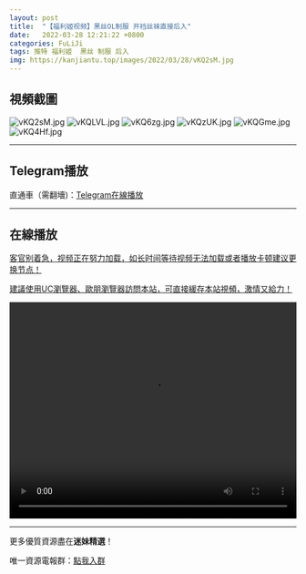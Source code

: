 ```yaml
---
layout: post
title:  "【福利姬视频】黑丝OL制服 开裆丝袜直接后入"
date:   2022-03-28 12:21:22 +0800
categories: FuLiJi
tags: 推特 福利姬  黑丝 制服 后入
img: https://kanjiantu.top/images/2022/03/28/vKQ2sM.jpg
---
```



## 視頻截圖

![vKQ2sM.jpg](https://kanjiantu.top/images/2022/03/28/vKQ2sM.jpg)
![vKQLVL.jpg](https://kanjiantu.top/images/2022/03/28/vKQLVL.jpg)
![vKQ6zg.jpg](https://kanjiantu.top/images/2022/03/28/vKQ6zg.jpg)
![vKQzUK.jpg](https://kanjiantu.top/images/2022/03/28/vKQzUK.jpg)
![vKQGme.jpg](https://kanjiantu.top/images/2022/03/28/vKQGme.jpg)
![vKQ4Hf.jpg](https://kanjiantu.top/images/2022/03/28/vKQ4Hf.jpg)

* * *
## Telegram播放

直通車（需翻墻)：[Telegram在線播放](https://t.me/mimeijingxuan/266)

* * *
## 在線播放
<u>客官别着急，视频正在努力加载，如长时间等待视频无法加载或者播放卡顿建议更换节点！</u>

<u>建議使用UC瀏覽器、歐朋瀏覽器訪問本站，可直接緩存本站視頻，激情又給力！</u>
<center><video src="https://cdn.publer.io/uploads/videos/623f3336db279761fe3985d1/17ba7b51dc86bb561336a81ede67ced5.mp4" width="100%" height="380px" controls="controls"></video></center>


* * *
更多優質資源盡在**迷妹精選**！

唯一資源電報群：[點我入群](https://t.me/mimeijingxuan)


